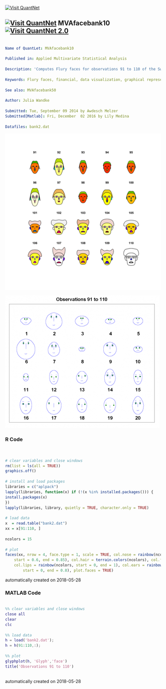 [<img src="https://github.com/QuantLet/Styleguide-and-FAQ/blob/master/pictures/banner.png" width="888" alt="Visit QuantNet">](http://quantlet.de/)

## [<img src="https://github.com/QuantLet/Styleguide-and-FAQ/blob/master/pictures/qloqo.png" alt="Visit QuantNet">](http://quantlet.de/) **MVAfacebank10** [<img src="https://github.com/QuantLet/Styleguide-and-FAQ/blob/master/pictures/QN2.png" width="60" alt="Visit QuantNet 2.0">](http://quantlet.de/)

```yaml

Name of QuantLet: MVAfacebank10

Published in: Applied Multivariate Statistical Analysis

Description: 'Computes Flury faces for observations 91 to 110 of the Swiss bank notes data.'

Keywords: Flury faces, financial, data visualization, graphical representation, plot

See also: MVAfacebank50

Author: Julia Wandke

Submitted: Tue, September 09 2014 by Awdesch Melzer
Submitted[Matlab]: Fri, December  02 2016 by Lily Medina

Datafiles: bank2.dat


```

![Picture1](MVAfacebank10-1.png)

![Picture2](MVAfacebank10_matlab.png)

### R Code
```r


# clear variables and close windows
rm(list = ls(all = TRUE))
graphics.off()

# install and load packages
libraries = c("aplpack")
lapply(libraries, function(x) if (!(x %in% installed.packages())) {
install.packages(x)
})
lapply(libraries, library, quietly = TRUE, character.only = TRUE)

# load data
x  = read.table("bank2.dat")
xx = x[91:110, ]

ncolors = 15

# plot
faces(xx, nrow = 4, face.type = 1, scale = TRUE, col.nose = rainbow(ncolors), col.eyes = rainbow(ncolors, 
    start = 0.6, end = 0.85), col.hair = terrain.colors(ncolors), col.face = heat.colors(ncolors), 
    col.lips = rainbow(ncolors, start = 0, end = 1), col.ears = rainbow(ncolors, 
        start = 0, end = 0.8), plot.faces = TRUE)
```

automatically created on 2018-05-28

### MATLAB Code
```matlab

%% clear variables and close windows
close all 
clear
clc

%% load data
h = load('bank2.dat');
h = h(91:110,:);

%% plot
glyphplot(h, 'Glyph','face')
title('Observations 91 to 110')
    
```

automatically created on 2018-05-28